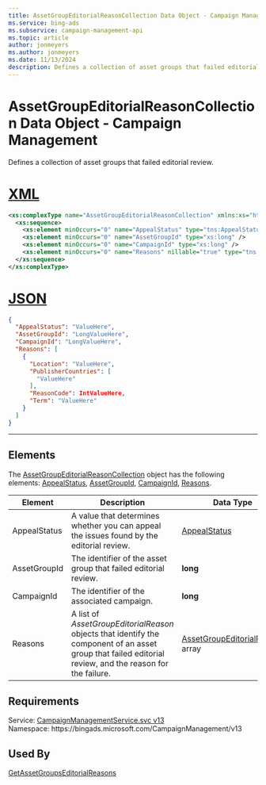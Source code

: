 ```yaml
---
title: AssetGroupEditorialReasonCollection Data Object - Campaign Management
ms.service: bing-ads
ms.subservice: campaign-management-api
ms.topic: article
author: jonmeyers
ms.author: jonmeyers
ms.date: 11/13/2024
description: Defines a collection of asset groups that failed editorial review.
---
```

# AssetGroupEditorialReasonCollection Data Object - Campaign Management
Defines a collection of asset groups that failed editorial review.

# [XML](#tab/xml)

```xml
<xs:complexType name="AssetGroupEditorialReasonCollection" xmlns:xs="http://www.w3.org/2001/XMLSchema">
  <xs:sequence>
    <xs:element minOccurs="0" name="AppealStatus" type="tns:AppealStatus" />
    <xs:element minOccurs="0" name="AssetGroupId" type="xs:long" />
    <xs:element minOccurs="0" name="CampaignId" type="xs:long" />
    <xs:element minOccurs="0" name="Reasons" nillable="true" type="tns:ArrayOfAssetGroupEditorialReason" />
  </xs:sequence>
</xs:complexType>
```

# [JSON](#tab/json)

```json
{
  "AppealStatus": "ValueHere",
  "AssetGroupId": "LongValueHere",
  "CampaignId": "LongValueHere",
  "Reasons": [
    {
      "Location": "ValueHere",
      "PublisherCountries": [
        "ValueHere"
      ],
      "ReasonCode": IntValueHere,
      "Term": "ValueHere"
    }
  ]
}
```

-----

## <a name="elements"></a>Elements

The [AssetGroupEditorialReasonCollection](assetgroupeditorialreasoncollection.md) object has the following elements: [AppealStatus](#appealstatus), [AssetGroupId](#assetgroupid), [CampaignId](#campaignid), [Reasons](#reasons).

|Element|Description|Data Type|
|-----------|---------------|-------------|
|<a name="appealstatus"></a>AppealStatus|A value that determines whether you can appeal the issues found by the editorial review.|[AppealStatus](appealstatus.md)|
|<a name="assetgroupid"></a>AssetGroupId|The identifier of the asset group that failed editorial review.|**long**|
|<a name="campaignid"></a>CampaignId|The identifier of the associated campaign.|**long**|
|<a name="reasons"></a>Reasons|A list of *AssetGroupEditorialReason* objects that identify the component of an asset group that failed editorial review, and the reason for the failure.|[AssetGroupEditorialReason](assetgroupeditorialreason.md) array|

## Requirements
Service: [CampaignManagementService.svc v13](https://campaign.api.bingads.microsoft.com/Api/Advertiser/CampaignManagement/v13/CampaignManagementService.svc)  
Namespace: https\://bingads.microsoft.com/CampaignManagement/v13  

## Used By
[GetAssetGroupsEditorialReasons](getassetgroupseditorialreasons.md)  
